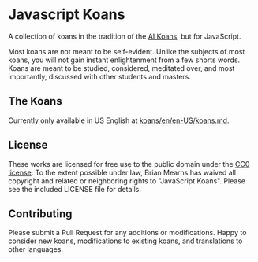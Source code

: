 # Javascript Koans

A collection of koans in the tradition of the
[AI Koans](http://www.catb.org/jargon/html/koans.html), but for JavaScript.

Most koans are not meant to be self-evident. Unlike the subjects of most koans, you will not gain
instant enlightenment from a few shorts words. Koans are meant to be studied, considered,
meditated over, and most importantly, discussed with other students and masters.

## The Koans

Currently only available in US English at [koans/en/en-US/koans.md](koans/en/en-US/koans.md).

## License

These works are licensed for free use to the public domain under the
[CC0 license](https://creativecommons.org/share-your-work/public-domain/cc0/): To the extent
possible under law, Brian Mearns has waived all copyright and related or neighboring rights to
"JavaScript Koans". Please see the included LICENSE file for details.

## Contributing

Please submit a Pull Request for any additions or modifications. Happy to consider new koans,
modifications to existing koans, and translations to other languages.
